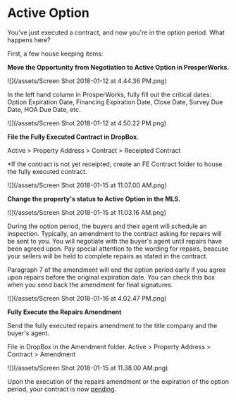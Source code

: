 # Active Option

You've just executed a contract, and now you're in the option period. What happens here?

First, a few house keeping items:

**Move the Opportunity from Negotiation to Active Option in ProsperWorks.**

![](/assets/Screen Shot 2018-01-12 at 4.44.36 PM.png)

In the left hand column in ProsperWorks, fully fill out the critical dates: Option Expiration Date, Financing Expiration Date, Close Date, Survey Due Date, HOA Due Date, etc.

![](/assets/Screen Shot 2018-01-12 at 4.50.22 PM.png)

**File the Fully Executed Contract in DropBox.**

Active &gt; Property Address &gt; Contract &gt; Receipted Contract

\*If the contract is not yet receipted, create an FE Contract folder to house the fully executed contract.

![](/assets/Screen Shot 2018-01-15 at 11.07.00 AM.png)

**Change the property's status to Active Option in the MLS.**

![](/assets/Screen Shot 2018-01-15 at 11.03.16 AM.png)

During the option period, the buyers and their agent will schedule an inspection. Typically, an amendment to the contract asking for repairs will be sent to you. You will negotiate with the buyer's agent until repairs have been agreed upon. Pay special attention to the wording for repairs, beacuse your sellers will be held to complete repairs as stated in the contract.

Paragraph 7 of the amendment will end the option period early if you agree upon repairs before the original expiration date. You can check this box when you send back the amendment for final signatures.

![](/assets/Screen Shot 2018-01-16 at 4.02.47 PM.png)

**Fully Execute the Repairs Amendment**

Send the fully executed repairs amendment to the title company and the buyer's agent.

File in DropBox in the Amendment folder. Active &gt; Property Address &gt; Contract &gt; Amendment

![](/assets/Screen Shot 2018-01-15 at 11.38.00 AM.png)

Upon the execution of the repairs amendment or the expiration of the option period, your contract is now [pending](/listing-agent/process-guide/pending.md).

